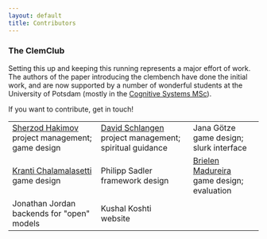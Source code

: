 ```yaml
---
layout: default
title: Contributors
---
```



### The ClemClub

Setting this up and keeping this running represents a major effort of work. The authors of the paper introducing the clembench have done the initial work, and are now supported by a number of wonderful students at the University of Potsdam (mostly in the [Cognitive Systems MSc](https://www.uni-potsdam.de/en/studium/what-to-study/master/masters-courses-from-a-to-z/cognitive-systems)).

If you want to contribute, get in touch!


|      |       |      | 
| :--- | :---- | :--- |
| [Sherzod Hakimov](https://sherzod-hakimov.github.io/) <br/>project management; game design | [David Schlangen](https://www.ling.uni-potsdam.de/~das/) <br/>project management; spiritual guidance | Jana Götze <br/>game design; slurk interface |
| [Kranti Chalamalasetti](https://sodhinchu.github.io/) <br/>game design | Philipp Sadler <br/>framework design | [Brielen Madureira](https://www.ling.uni-potsdam.de/~madureiralasota/) <br/>game design; evaluation |
| Jonathan Jordan <br/>backends for "open" models | Kushal Koshti <br/>website | |




















